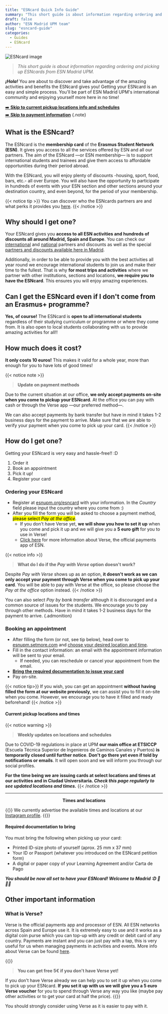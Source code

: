 ```yaml
---
title: "ESNcard Quick Info Guide"
summary: "This short guide is about information regarding ordering and picking up ESNcards from ESN Madrid UPM."
draft: false
author: "ESN Madrid UPM team"
slug: "esncard-guide"
categories:
  - Guides
  - ESNcard
---
```


![ESNcard image](https://i.imgur.com/PYNXAUZ.png#center)

> *This short guide is about information regarding ordering and picking up ESNcards from ESN Madrid UPM.*

***¡Hola!*** You are about to discover and take advantage of the amazing activities and benefits the ESNcard gives you! Getting your ESNcard is an easy and simple process. You'll be part of ESN Madrid UPM's international community and enjoying yourself more here in no time!

[➡️  **Skip to current pickup locations info and schedules**](#current-pickup-locations-and-times)  
[➡️  **Skip to payment information**](#ordering-your-esncard)
{.note}

## What is the ESNcard?

The ESNcard is the **membership card** of the **Erasmus Student Network (ESN)**. It gives you access to all the services offered by ESN and all our partners. The aim of the ESNcard &mdash;or ESN membership&mdash; is to support international students and trainees and give them access to affordable opportunities during their period abroad.

With the ESNcard, you will enjoy plenty of discounts -housing, sport, food, bars, etc.- all over Europe. You will also have the opportunity to participate in hundreds of events with your ESN section and other sections around your destination country, and even beyond, for the period of your membership.

{{< notice tip >}}
You can discover who the ESNcards partners are and what perks it provides you [here](https://esncard.org/).
{{< /notice >}}

## Why should I get one?

Your ESNcard gives you **access to all ESN activities and hundreds of discounts all around Madrid, Spain and Europe**. You can check our [international](https://www.esnupm.org/descuentosinternacionales) and [national](https://www.esnupm.org/descuentosnacionales) partners and discounts as well as the special [partners and discounts available here in Madrid](https://sites.google.com/view/esncard-madrid/).

Additionally, in order to be able to provide you with the best activities all year round we encourage international students to join us and make their time to the fullest. That is why **for most trips and activities** where we partner with other institutions, sections and locations, **we require you to have the ESNcard**. This ensures you will enjoy amazing experiences.

## Can I get the ESNcard even if I don't come from an Erasmus+ programme?

**Yes, of course!** The ESNcard is **open to all international students** regardless of their studying curriculum or programme or where they come from. It is also open to local students collaborating with us to provide amazing activities for all!!

## How much does it cost?

**It only costs 10 euros!** This makes it valid for a whole year, more than enough for you to have lots of good times!

{{< notice note >}}
> **Update on payment methods**

Due to the current situation at our office, **we only accept payments on-site when you come to pickup your ESNcard**. At the office you can pay with cash or through the Verse app &mdash;our preferred method&mdash;.

We can also accept payments by bank transfer but have in mind it takes 1-2 business days for the payment to arrive. Make sure that we are able to verify your payment when you come to pick up your card.
{{< /notice >}}

## How do I get one?

Getting your ESNcard is very easy and hassle-free!! :D

1. Order it
2. Book an appointment
3. Pick it up!
4. Register your card

### Ordering your ESNcard

* Register at [esnupm.org/esncard](https://esnupm.org/esncard) with your information. In the *Country* field please input the country where you come from :)
* After you fill the form you will be asked to choose a payment method, <mark>please select *Pay at the office*</mark>.
  * If you don't have Verse yet, **we will show you how to set it up** when you come and pick it up and we will give you a **5 euro gift** for you to use in Verse!
  * [Click here](#what-is-verse) for more information about Verse, the official payments app of ESN.

{{< notice info >}}
> **What do I do if the *Pay with Verse* option doesn't work?**

Despite *Pay with Verse* shows up as an option, **it doesn't work as we can only accept your payment through Verse when you come to pick up your card**. You will be able to pay with Verse at the office, so please choose the *Pay at the office* option instead.
{{< /notice >}}

You can also select *Pay by bank transfer* although it is discouraged and a common source of issues for the students. We encourage you to pay through other methods. Have in mind it takes 1-2 business days for the payment to arrive.
{.admonition}

### Booking an appointment

* After filling the form (or not, see tip below), head over to [esnupm.setmore.com](https://esnupm.setmore.com) and [choose your desired location and time](#current-pickup-locations-and-times).
* Fill in the contact information: an email with the appointment information will be sent to your email.
  * If needed, you can reschedule or cancel your appointment from the email.
* [**Bring the required documentation to issue your card**](#required-documentation-to-bring)
* Pay on-site.

{{< notice tip>}}
If you wish, you can get an appointment **without having filled the form at our website previously**, we can assist you to fill it on-site when you come. However, we encourage you to have it filled and ready beforehand!
{{< /notice >}}

#### Current pickup locations and times

{{< notice warning >}}
> **Weekly updates on locations and schedules**

Due to COVID-19 regulations in place at UPM **our main office at ETSICCP** (Escuela Técnica Superior de Ingenieros de Caminos Canales y Puertos) **is temporarily closed until further notice**. **Don't go there yet even if told by notifications or emails**. It will open soon and we will inform you through our social profiles.

**For the time being we are issuing cards at select locations and times at our activities and in Ciudad Universitaria. *Check this page regularly to see updated locations and times.***
{{< /notice >}}

---
**<center>Times and locations</center>**

<!-- Location | Address | Opening Hours | Booking link
------ | ------ | ------ | ------
ETSICCP | Campus Ciudad Universitaria, Calle del Prof. Aranguren, 3, 28040 Madrid | Thursday 7 Oct. 9:30h-13h | [:fast_forward:](https://esnupm.setmore.com/etsiccpstaff) -->

{{<notice info>}}
We currently advertise the available times and locations at our [Instagram profile](https://instagram.com/esnupm).
{{</notice>}}

<!-- {{< notice info>}}
Unfortunately, there are no more locations to book for this week. Stay tuned for next week's locations at our [Instagram profile](https://instagram.com/esnupm).
{{</notice>}} -->

#### Required documentation to bring

You must bring the following when picking up your card:

* Printed ID-size photo of yourself (aprox. 25 mm x 37 mm)
* Your ID or Passport (whatever you introduced on the ESNcard petition form)
* A digital or paper copy of your Learning Agreement and/or Carta de Pago

***You should be now all set to have your ESNcard! Welcome to Madrid :D 🎉🎉🎉***

## Other important information

### What is Verse?

Verse is the official payments app and processor of ESN. All ESN networks across Spain and Europe use it. It is extremely easy to use and it works as a digital coin purse which you can top-up with any credit or debit card of any country. Payments are instant and you can just pay with a tap, this is very useful for us when managing payments in activities and events. More info about Verse can be found [here](https://verse.me/en/faq/).

{{<notice tip>}}
> **You can get free 5€ if you don't have Verse yet!**

If you don't have Verse already we can help you to set it up when you come to pick up your ESNcard. **If you set it up with us we will give you a 5 euro Verse voucher** for you to spend through Verse any way you like (maybe pay other activities or to get your card at half the price).
{{</notice>}}

You should strongly consider using Verse as it is easier to pay with it.
